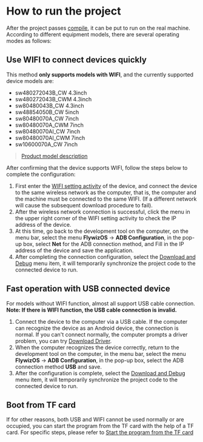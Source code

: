 # How to run the project
  After the project passes [compile](how_to_compile_flythings.md), it can be put to run on the real machine. According to different equipment models, there are several operating modes as follows:

## Use WIFI to connect devices quickly
  This method **only supports models with WIFI**, and the currently supported device models are: 

 * sw480272043B_CW  4.3inch
 * sw480272043B_CWM 4.3inch
 * sw80480043B_CW  4.3inch
 * sw48854050B_CW   5inch
 * sw80480070A_CW   7inch
 * sw80480070A_CWM  7inch
 * sw80480070AI_CW     7inch
 * sw80480070AI_CWM    7inch
 * sw10600070A_CW   7inch

 > [Product model description](board_tag_explain.md)

After confirming that the device supports WIFI, follow the steps below to complete the configuration:
1. First enter the [WIFI setting activity](wifi.md) of the device, and connect the device to the same wireless network as the computer, that is, the computer and the machine must be connected to the same WIFI. (If a different network will cause the subsequent download procedure to fail).
2. After the wireless network connection is successful, click the menu in the upper right corner of the WIFI setting activity to check the IP address of the device.  
3. At this time, go back to the development tool on the computer, on the menu bar, select the menu **FlywizOS** -> **ADB Configuration**, in the pop-up box, select **Net** for the ADB connection method, and Fill in the IP address of the device and save the application.
4. After completing the connection configuration, select the [Download and Debug](adb_debug.md) menu item, it will temporarily synchronize the project code to the connected device to run.

## Fast operation with USB connected device
For models without WIFI function, almost all support USB cable connection. **Note: If there is WIFI function, the USB cable connection is invalid.**

1. Connect the device to the computer via a USB cable. If the computer can recognize the device as an Android device, the connection is normal. If you can't connect normally, the computer prompts a driver problem, you can try [Download Driver](install_adb_driver.md).
2. When the computer recognizes the device correctly, return to the development tool on the computer, in the menu bar, select the menu **FlywizOS** -> **ADB Configuration**, in the pop-up box, select the ADB connection method **USB** and save.
3. After the configuration is complete, select the [Download and Debug](adb_debug.md) menu item, it will temporarily synchronize the project code to the connected device to run.


## Boot from TF card
If for other reasons, both USB and WIFI cannot be used normally or are occupied, you can start the program from the TF card with the help of a TF card.
For specific steps, please refer to [Start the program from the TF card](start_from_sdcard.md)
